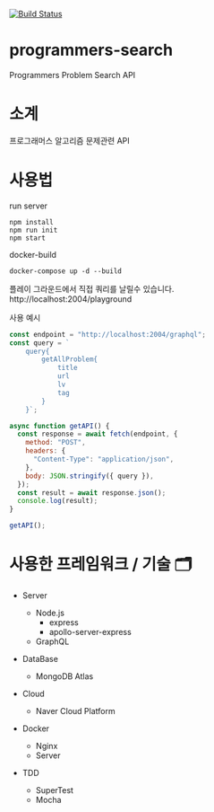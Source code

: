 [![Build Status](https://travis-ci.org/pukuba/programmers-search.svg?branch=main)](https://travis-ci.org/pukuba/programmers-search)

# programmers-search

Programmers Problem Search API

# 소계

프로그래머스 알고리즘 문제관련 API

# 사용법

run server
```  
npm install
npm run init
npm start
```
docker-build
```
docker-compose up -d --build
```

플레이 그라운드에서 직접 쿼리를 날릴수 있습니다. http://localhost:2004/playground

사용 예시

```js
const endpoint = "http://localhost:2004/graphql";
const query = `
    query{
        getAllProblem{
            title
            url
            lv
            tag
        }
    }`;

async function getAPI() {
  const response = await fetch(endpoint, {
    method: "POST",
    headers: {
      "Content-Type": "application/json",
    },
    body: JSON.stringify({ query }),
  });
  const result = await response.json();
  console.log(result);
}

getAPI();
```

# 사용한 프레임워크 / 기술 🗂

- Server

  - Node.js
    - express
    - apollo-server-express
  - GraphQL

- DataBase

  - MongoDB Atlas

- Cloud

  - Naver Cloud Platform

- Docker

  - Nginx
  - Server

- TDD
  - SuperTest
  - Mocha

